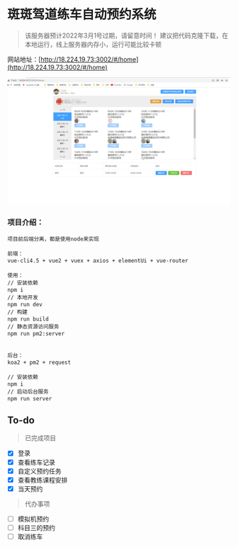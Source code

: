 # 斑斑驾道练车自动预约系统

>该服务器预计2022年3月1号过期，请留意时间！
>建议把代码克隆下载，在本地运行，线上服务器内存小，运行可能比较卡顿

网站地址：[http://18.224.19.73:3002/#/home](http://18.224.19.73:3002/#/home)

![图片](https://github.com/WangZhenHao/banban-reservation/raw/master/build/websize.jpg)


### 项目介绍：

```
项目前后端分离，都是使用node来实现

前端：
vue-cli4.5 + vue2 + vuex + axios + elementUi + vue-router

使用：
// 安装依赖
npm i
// 本地开发
npm run dev
// 构建
npm run build
// 静态资源访问服务
npm run pm2:server


后台：
koa2 + pm2 + request

// 安装依赖
npm i
// 启动后台服务
npm run server

```

## To-do 
>已完成项目
- [x] 登录
- [x] 查看练车记录
- [x] 自定义预约任务
- [x] 查看教练课程安排
- [x] 当天预约

>代办事项
- [ ] 模拟机预约
- [ ] 科目三的预约
- [ ] 取消练车